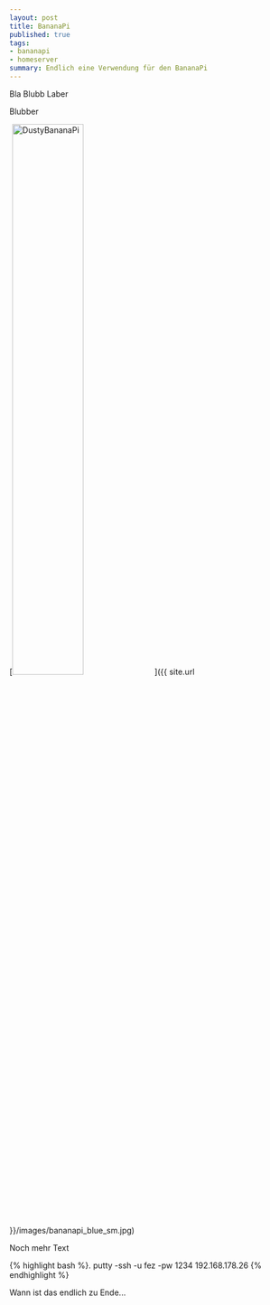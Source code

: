 ```yaml
---
layout: post
title: BananaPi
published: true
tags:
- bananapi
- homeserver
summary: Endlich eine Verwendung für den BananaPi
---
```


Bla Blubb Laber

Blubber


[<img src="{{ site.url }}/images/bananapi_blue_sm.jpg" alt="DustyBananaPi" style="width: 50%;max-height: 100%"/>]({{ site.url }}/images/bananapi_blue_sm.jpg)


Noch mehr Text

{% highlight bash %}.
putty -ssh -u fez -pw 1234 192.168.178.26
{% endhighlight %}

Wann ist das endlich zu Ende...
